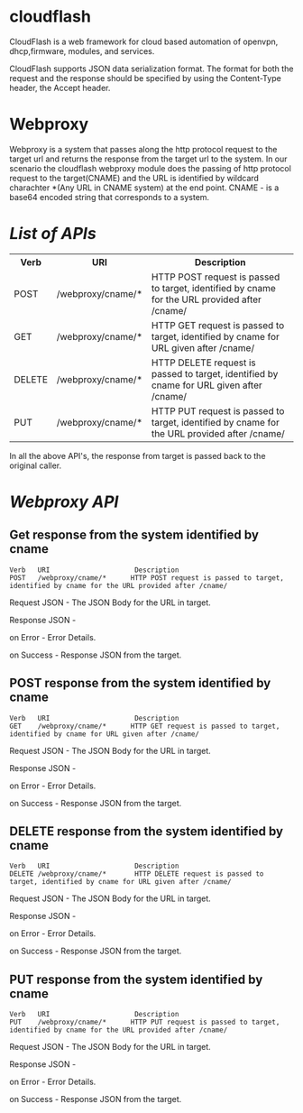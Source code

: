 cloudflash
==========

CloudFlash is a web framework for cloud based automation of openvpn, dhcp,firmware, modules, and services.

CloudFlash supports JSON data serialization format. The format for both the request and the response
should be specified by using the Content-Type header, the Accept header.

Webproxy
========

Webproxy is a system that passes along the http protocol request to the target url and returns the response from the target url to the system. In our scenario the cloudflash webproxy module does the passing of http protocol request to the target(CNAME) and the URL is identified by wildcard charachter *(Any URL in CNAME system) at the end point.
CNAME - is a base64 encoded string that corresponds to a system.

*List of APIs*
==============

<table>
  <tr>
    <th>Verb</th><th>URI</th><th>Description</th>
  </tr>
  <tr>
    <td>POST</td><td>/webproxy/cname/*</td><td>HTTP POST request is passed to target, identified by cname for the URL provided after /cname/</td>
  </tr>
  <tr>
    <td>GET</td><td>/webproxy/cname/*</td><td>HTTP GET request is passed to target, identified by cname for URL given after /cname/</td>
  </tr>

  <tr>
    <td>DELETE</td><td>/webproxy/cname/*</td><td>HTTP DELETE request is passed to target, identified by cname for URL given after /cname/</td>
  </tr>
  <tr>
    <td>PUT</td><td>/webproxy/cname/*</td><td>HTTP PUT request is passed to target, identified by cname for the URL provided after /cname/</td>
  </tr>

</table>

In all the above API's, the response from target is passed back to the original caller.


*Webproxy API*
==============

 Get response from the system identified by cname
--------------

    Verb   URI                     Description
    POST   /webproxy/cname/*      HTTP POST request is passed to target, identified by cname for the URL provided after /cname/

Request JSON - The JSON Body for the URL in target.

Response JSON - 

 on Error - Error Details.

 on Success - Response JSON from the target.
              


POST response from the system identified by cname
--------------

    Verb   URI                     Description
    GET	   /webproxy/cname/*      HTTP GET request is passed to target, identified by cname for URL given after /cname/

Request JSON - The JSON Body for the URL in target.

Response JSON - 

 on Error - Error Details.

 on Success - Response JSON from the target.
              

DELETE response from the system identified by cname
--------------

    Verb   URI                     Description
    DELETE /webproxy/cname/*       HTTP DELETE request is passed to target, identified by cname for URL given after /cname/


Request JSON - The JSON Body for the URL in target.

Response JSON - 

 on Error - Error Details.
 
 on Success - Response JSON from the target.
              


PUT response from the system identified by cname
--------------

    Verb   URI                     Description
    PUT	   /webproxy/cname/*      HTTP PUT request is passed to target, identified by cname for the URL provided after /cname/

Request JSON - The JSON Body for the URL in target.

Response JSON - 

 on Error - Error Details.
 
 on Success - Response JSON from the target.
              
